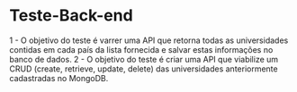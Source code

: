 # Teste-Back-end
1 - O objetivo do teste é varrer uma API que retorna todas as universidades contidas em cada país da lista fornecida e salvar estas informações no banco de dados.
2 - O objetivo do teste é criar uma API que viabilize um CRUD (create, retrieve, update, delete)
das universidades anteriormente cadastradas no MongoDB.
